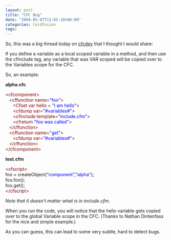 ```yaml
---
layout: post
title: "CFC Bug"
date: "2004-05-07T13:05:18+06:00"
categories: ColdFusion 
tags: 
---
```


So, this was a big thread today on <a href="http://www.cfczone.org/listserv.cfm">cfcdev</a> that I thought I would share:

If you define a variable as a local scoped variable in a method, and then use the cfinclude tag, any variable that was VAR scoped will be copied over to the Variables scope for the CFC. 

So, an example:

<b>alpha.cfc</b>
<div class="code"><FONT COLOR=MAROON>&lt;cfcomponent&gt;</FONT><br>
&nbsp;&nbsp;&nbsp;<FONT COLOR=MAROON>&lt;cffunction name=<FONT COLOR=BLUE>"foo"</FONT>&gt;</FONT><br>
&nbsp;&nbsp;&nbsp;&nbsp;&nbsp;&nbsp;<FONT COLOR=MAROON>&lt;Cfset var hello = <FONT COLOR=BLUE>"I am hello"</FONT>&gt;</FONT><br>
&nbsp;&nbsp;&nbsp;&nbsp;&nbsp;&nbsp;<FONT COLOR=MAROON>&lt;cfdump var=<FONT COLOR=BLUE>"#variables#"</FONT>&gt;</FONT><br>
&nbsp;&nbsp;&nbsp;&nbsp;&nbsp;&nbsp;<FONT COLOR=MAROON>&lt;cfinclude template=<FONT COLOR=BLUE>"include.cfm"</FONT>&gt;</FONT><br>
&nbsp;&nbsp;&nbsp;&nbsp;&nbsp;&nbsp;<FONT COLOR=MAROON>&lt;cfreturn <FONT COLOR=BLUE>"foo was called"</FONT>&gt;</FONT><br>
&nbsp;&nbsp;&nbsp;<FONT COLOR=MAROON>&lt;/cffunction&gt;</FONT><br>
&nbsp;&nbsp;&nbsp;<FONT COLOR=MAROON>&lt;cffunction name=<FONT COLOR=BLUE>"get"</FONT>&gt;</FONT><br>
&nbsp;&nbsp;&nbsp;&nbsp;&nbsp;&nbsp;<FONT COLOR=MAROON>&lt;cfdump var=<FONT COLOR=BLUE>"#variables#"</FONT>&gt;</FONT><br>
&nbsp;&nbsp;&nbsp;<FONT COLOR=MAROON>&lt;/cffunction&gt;</FONT><br>
<FONT COLOR=MAROON>&lt;/cfcomponent&gt;</FONT></div>

<b>test.cfm</b>
<div class="code"><FONT COLOR=MAROON>&lt;cfscript&gt;</FONT><br>
foo = createObject(<FONT COLOR=BLUE>"component"</FONT>,<FONT COLOR=BLUE>"alpha"</FONT>);<br>
foo.foo();<br>
foo.get();<br>
<FONT COLOR=MAROON>&lt;/cfscript&gt;</FONT></div>

<i>Note that it doesn't matter what is in include.cfm.</i>

When you run the code, you will notice that the hello variable gets copied over to the global Variable scope in the CFC. (Thanks to Nathan Dintenfass for the nice and simple example.)

As you can guess, this can lead to some very subtle, hard to detect bugs.